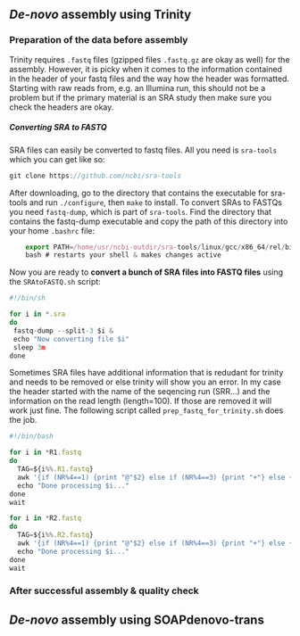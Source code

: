 ## *De-novo* assembly using Trinity

### Preparation of the data before assembly

Trinity requires `.fastq` files (gzipped files `.fastq.gz` are okay as well) for the assembly. However, it is picky when it comes to the information contained in the header of your fastq files and the way how the header was formatted. Starting with raw reads from, e.g. an Illumina run, this should not be a problem but if the primary material is an SRA study then make sure you check the headers are okay.  

##### Converting SRA to FASTQ
SRA files can easily be converted to fastq files. All you need is `sra-tools` which you can get like so:  
```javascript
git clone https://github.com/ncbi/sra-tools
```
After downloading, go to the directory that contains the executable for sra-tools and run `./configure`, then `make` to install. To convert SRAs to FASTQs you need `fastq-dump`, which is part of `sra-tools`. Find the directory that contains the fastq-dump executable and copy the path of this directory into your home `.bashrc` file:
```javascript
    export PATH=/home/usr/ncbi-outdir/sra-tools/linux/gcc/x86_64/rel/bin:$PATH  
    bash # restarts your shell & makes changes active  
```
Now you are ready to **convert a bunch of SRA files into FASTQ files** using the `SRAtoFASTQ.sh` script:  
```javascript
#!/bin/sh

for i in *.sra
do
 fastq-dump --split-3 $i &
 echo "Now converting file $i"
 sleep 3m
done
```
Sometimes SRA files have additional information that is redudant for trinity and needs to be removed or else trinity will show you an error. In my case the header started with the name of the seqencing run (SRR...) and the information on the read length (length=100). If those are removed it will work just fine. The following script called  `prep_fastq_for_trinity.sh` does the job.
```javascript
#!/bin/bash 

for i in *R1.fastq
do
  TAG=${i%%.R1.fastq}
  awk '{if (NR%4==1) {print "@"$2} else if (NR%4==3) {print "+"} else {print}}' $i > $TAG.prepped.R1.fastq & 
  echo "Done processing $i..." 
done
wait 

for i in *R2.fastq
do
  TAG=${i%%.R2.fastq}
  awk '{if (NR%4==1) {print "@"$2} else if (NR%4==3) {print "+"} else {print}}' $i > $TAG.prepped.R2.fastq &
  echo "Done processing $i..." 
done 
wait 
```



### After successful assembly & quality check
 


## *De-novo* assembly using SOAPdenovo-trans
 
